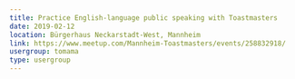 ```yaml
---
title: Practice English-language public speaking with Toastmasters
date: 2019-02-12
location: Bürgerhaus Neckarstadt-West, Mannheim
link: https://www.meetup.com/Mannheim-Toastmasters/events/258832918/
usergroup: tomama
type: usergroup
---
```

